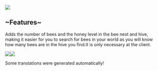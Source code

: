 ![](https://i.imgur.com/xMwP5E5.png)

**~Features~**
--------------

Adds the number of bees and the honey level in the bee nest and hive, making it easier for you to search for bees in your world as you will know how many bees are in the hive you find.It is only necessary at the client.

![](https://i.imgur.com/hIazifM.png)![](https://i.imgur.com/QlI8W1Q.png)

Some translations were generated automatically!